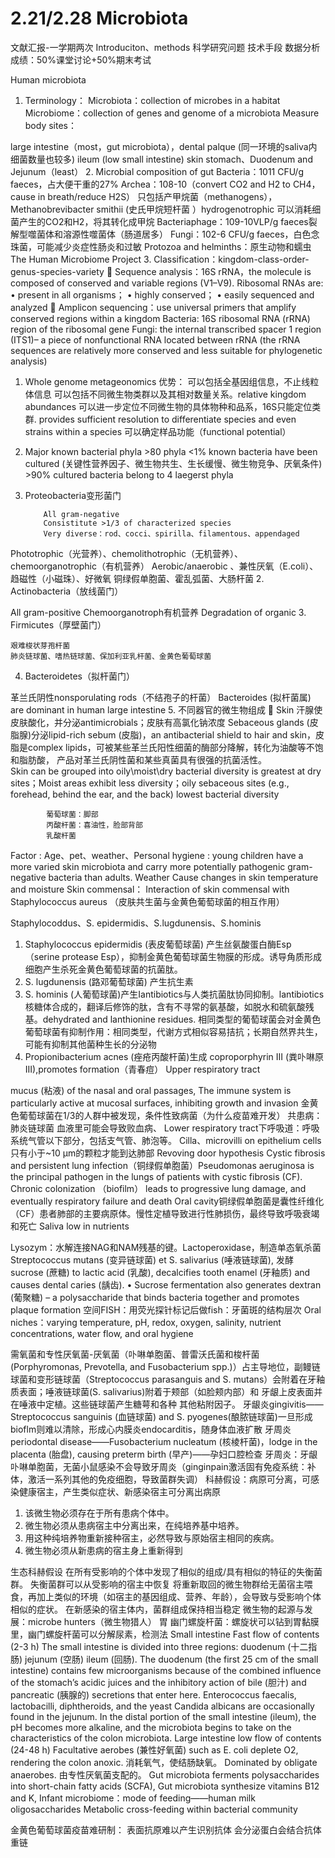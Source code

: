 # 2.21/2.28 Microbiota
文献汇报-一学期两次
Introduciton、methods
科学研究问题
技术手段
数据分析
成绩：50%课堂讨论+50%期末考试

Human microbiota
1.	Terminology：
	Microbiota：collection of microbes in a habitat
	Microbiome：collection of genes and genome of a microbiota
	Measure body sites：
 
large intestine（most，gut microbiota），dental palque (同一环境的saliva内细菌数量也较多)
ileum (low small intestine)
skin
stomach、Duodenum and Jejunum（least）
2.	Microbial composition of gut
Bacteria：1011 CFU/g faeces，占大便干重的27%
Archea：108-10（convert CO2 and H2 to CH4，cause in breath/reduce H2S）
	只包括产甲烷菌（methanogens），Methanobrevibacter smithii (史氏甲烷短杆菌 ）hydrogenotrophic 可以消耗细菌产生的CO2和H2，将其转化成甲烷
Bacteriaphage：109-10VLP/g faeces裂解型噬菌体和溶源性噬菌体（肠道居多）
Fungi：102-6 CFU/g faeces，白色念珠菌，可能减少炎症性肠炎和过敏
Protozoa and helminths：原生动物和蠕虫
The Human Microbiome Project
3.	Classification：kingdom-class-order-genus-species-variety
	Sequence analysis：16S rRNA，the molecule is composed of conserved and variable regions (V1–V9). Ribosomal RNAs are: • present in all organisms； • highly conserved； • easily sequenced and analyzed
	Amplicon sequencing：use universal primers that amplify conserved regions within a kingdom
		Bacteria: 16S ribosomal RNA (rRNA) region of the ribosomal gene
Fungi: the internal transcribed spacer 1 region (ITS1)– a piece of nonfunctional RNA located between rRNA (the rRNA sequences are relatively more conserved and less suitable for phylogenetic analysis)
1.	Whole genome metageonomics
优势：
可以包括全基因组信息，不止线粒体信息
		可以包括不同微生物类群以及其相对数量关系。relative kingdom abundances
可以进一步定位不同微生物的具体物种和品系，16S只能定位类群. provides sufficient resolution to differentiate species and even strains within a species
可以确定样品功能（functional potential）
4.	Major known bacterial phyla
		>80 phyla
<1% known bacteria have been cultured (关键性营养因子、微生物共生、生长缓慢、微生物竞争、厌氧条件)
		>90% cultured bacteria belong to 4 laegerst phyla
1.	Proteobacteria变形菌门
 
			All gram-negative
			Consistitute >1/3 of characterized species 
			Very diverse：rod、cocci、spirilla、filamentous、appendaged
Phototrophic（光营养）、chemolithotrophic（无机营养）、chemoorganotrophic（有机营养）
Aerobic/anaerobic 、兼性厌氧（E.coli）、趋磁性（小磁珠）、好微氧
铜绿假单胞菌、霍乱弧菌、大肠杆菌
2.	Actinobacteria（放线菌门）
 	
All gram-positive
	Chemoorganotroph有机营养
	Degradation of organic 
3.	Firmicutes（厚壁菌门）
 
	艰难梭状芽孢杆菌
	肺炎链球菌、嗜热链球菌、保加利亚乳杆菌、金黄色葡萄球菌
4.	Bacteroidetes（拟杆菌门）
 
革兰氏阴性nonsporulating rods（不结孢子的杆菌）
Bacteroides (拟杆菌属) are dominant in human large intestine
5.	不同器官的微生物组成
	Skin 
汗腺使皮肤酸化，并分泌antimicrobials；皮肤有高氯化钠浓度
Sebaceous glands (皮脂腺)分泌lipid-rich sebum (皮脂)，an antibacterial shield to hair and skin，皮脂是complex lipids，可被某些革兰氏阳性细菌的酶部分降解，转化为油酸等不饱和脂肪酸， 产品对革兰氏阴性菌和某些真菌具有很强的抗菌活性。		
Skin can be grouped into oily\moist\dry
bacterial diversity is greatest at dry sites；Moist areas  exhibit less diversity；oily sebaceous sites (e.g., forehead, behind the ear, and the back) lowest bacterial diversity
 
			葡萄球菌：脚部
			丙酸杆菌：喜油性，脸部背部
			乳酸杆菌
Factor : 
Age、pet、weather、Personal hygiene : young children have a more varied skin microbiota and carry more potentially pathogenic gram-negative bacteria than adults. Weather Cause changes in skin temperature and moisture
		Skin commensal：
Interaction of skin commensal with Staphylococcus aureus
（皮肤共生菌与金黄色葡萄球菌的相互作用）
 
Staphylocoddus、S. epidermidis、S.lugdunensis、S.hominis
1.	Staphylococcus epidermidis (表皮葡萄球菌) 产生丝氨酸蛋白酶Esp（serine protease Esp），抑制金黄色葡萄球菌生物膜的形成。诱导角质形成细胞产生杀死金黄色葡萄球菌的抗菌肽。
2.	S. lugdunensis (路邓葡萄球菌) 产生抗生素
3.	S. hominis (人葡萄球菌)产生Iantibiotics与人类抗菌肽协同抑制。lantibiotics 核糖体合成的，翻译后修饰的肽，含有不寻常的氨基酸，如脱水和硫氨酸残基。dehydrated and lanthionine residues.
相同类型的葡萄球菌会对金黄色葡萄球菌有抑制作用：相同类型，代谢方式相似容易拮抗；长期自然界共生，可能有抑制其他菌种生长的分泌物
1.	Propionibacterium acnes (痤疮丙酸杆菌)生成 coproporphyrin III (粪卟啉原III),promotes formation（青春痘）
Upper respiratory tract
		 
mucus (粘液) of the nasal and oral passages, The immune system is particularly active at mucosal surfaces, inhibiting growth and invasion
金黄色葡萄球菌在1/3的人群中被发现，条件性致病菌（为什么疫苗难开发）
		共患病：肺炎链球菌
		血液里可能会导致败血病、
Lower respiratory tract下呼吸道：呼吸系统气管以下部分，包括支气管、肺泡等。
		Cilla、microvilli on epithelium cells
		只有小于~10 μm的颗粒才能到达肺部
		Revoving door hypothesis
Cystic fibrosis and persistent lung infection（铜绿假单胞菌）Pseudomonas aeruginosa is the principal pathogen in the lungs of patients with cystic fibrosis (CF). Chronic colonization （biofilm） leads to progressive lung damage, and eventually respiratory failure and death Oral cavity铜绿假单胞菌是囊性纤维化（CF）患者肺部的主要病原体。慢性定植导致进行性肺损伤，最终导致呼吸衰竭和死亡
Saliva low in nutrients
 
Lysozym：水解连接NAG和NAM残基的键。Lactoperoxidase，制造单态氧杀菌
Streptococcus mutans (变异链球菌) et S. salivarius (唾液链球菌), 发酵 sucrose (蔗糖) to lactic acid (乳酸), decalcifies tooth enamel (牙釉质) and causes dental caries (龋齿). • Sucrose fermentation also generates dextran (葡聚糖) – a polysaccharide that binds bacteria together and promotes plaque formation
空间FISH：用荧光探针标记后做fish：牙菌斑的结构层次
Oral niches：varying temperature, pH, redox, oxygen, salinity, nutrient concentrations, water flow, and oral hygiene
 
需氧菌和专性厌氧菌-厌氧菌（卟啉单胞菌、普雷沃氏菌和梭杆菌(Porphyromonas, Prevotella, and Fusobacterium spp.)）占主导地位，副鳗链球菌和变形链球菌（Streptococcus parasanguis and S. mutans）会附着在牙釉质表面；唾液链球菌(S. salivarius)附着于颊部（如脸颊内部）和 牙龈上皮表面并在唾液中定植。这些链球菌产生糖萼和各种 其他粘附因子。
牙龈炎gingivitis——Streptococcus sanguinis (血链球菌) and S. pyogenes(酿脓链球菌)一旦形成bioflm则难以清除，形成心内膜炎endocarditis，随身体血液扩散
牙周炎periodontal disease——Fusobacterium nucleatum (核棱杆菌)，lodge in the placenta (胎盘), causing preterm birth (早产)——孕妇口腔检查
牙周炎：牙龈卟啉单胞菌，无菌小鼠感染不会导致牙周炎（ginginpain激活固有免疫系统：补体，激活一系列其他的免疫细胞，导致菌群失调）
科赫假设：病原可分离，可感染健康宿主，产生类似症状、新感染宿主可分离出病原
1. 该微生物必须存在于所有患病个体中。
2. 微生物必须从患病宿主中分离出来，在纯培养基中培养。
3. 用这种纯培养物重新接种宿主，必然导致与原始宿主相同的疾病。
4. 微生物必须从新患病的宿主身上重新得到
 
生态科赫假设
在所有受影响的个体中发现了相似的组成/具有相似的特征的失衡菌群。
失衡菌群可以从受影响的宿主中恢复
将重新取回的微生物群给无菌宿主喂食，再加上类似的环境（如宿主的基因组成、营养、年龄），会导致与受影响个体相似的症状。
在新感染的宿主体内，菌群组成保持相当稳定
微生物的起源与发展：microbe hunters（微生物猎人）
	胃
		幽门螺旋杆菌：螺旋状可以钻到胃黏膜里，幽门螺旋杆菌可以分解尿素，检测法
Small intestine
	  Fast flow of contents (2-3 h)
The small intestine is divided into three regions:
duodenum (十二指肠) 
jejunum (空肠)
ileum (回肠). 
The duodenum (the first 25 cm of the small intestine) contains few microorganisms because of the combined influence of the stomach’s acidic juices and the inhibitory action of bile (胆汁) and pancreatic (胰腺的) secretions that enter here. Enterococcus faecalis, lactobacilli, diphtheroids, and the yeast Candida albicans are occasionally found in the jejunum. In the distal portion of the small intestine (ileum), the pH becomes more alkaline, and the microbiota begins to take on the characteristics of the colon microbiota.
Large intestine
  low flow of contents (24-48 h)
Facultative aerobes (兼性好氧菌) such as E. coli deplete O2, rendering the colon anoxic. 消耗氧气，使结肠缺氧。
Dominated by obligate anaerobes. 由专性厌氧菌支配的。
Gut microbiota ferments polysaccharides into short-chain fatty acids (SCFA),
Gut microbiota synthesize vitamins B12 and K,
Infant microbiome：mode of feeding——human milk oligosaccharides
Metabolic cross-feeding within bacterial community

金黄色葡萄球菌疫苗难研制：
	表面抗原难以产生识别抗体
	会分泌蛋白会结合抗体重链
